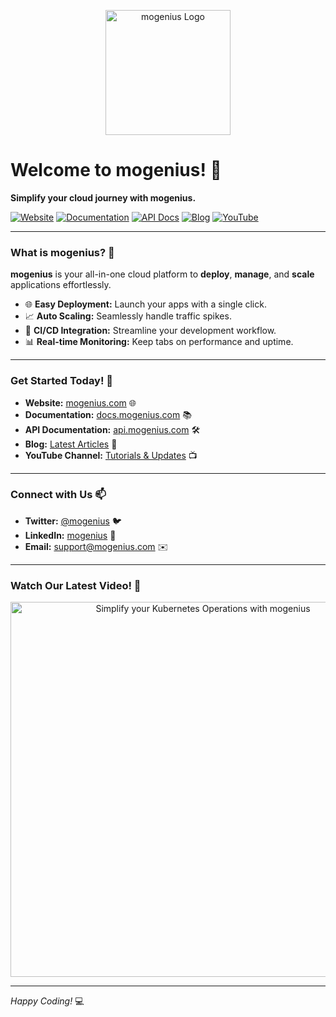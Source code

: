 <p align="center">
  <img src="[https://imagedelivery.net/T7YEW5IAgZJ0dY4-LDTpyQ/3ae4fcf0-289c-48d2-3323-d2c5bc932300/detail](https://mogenius.com)" alt="mogenius Logo" width="200"/>
</p>

# Welcome to **mogenius**! 🚀

**Simplify your cloud journey with mogenius.**

[![Website](https://img.shields.io/badge/Website-Visit-blue?style=flat-square&logo=google-chrome)](https://mogenius.com)
[![Documentation](https://img.shields.io/badge/Docs-Explore-green?style=flat-square&logo=readthedocs)](https://docs.mogenius.com)
[![API Docs](https://img.shields.io/badge/API%20Docs-Read-blueviolet?style=flat-square&logo=swagger)]([https://api.mogenius.com](https://api-docs.mogenius.com))
[![Blog](https://img.shields.io/badge/Blog-Discover-orange?style=flat-square&logo=ghost)](https://mogenius.com/blog)
[![YouTube](https://img.shields.io/badge/YouTube-Subscribe-red?style=flat-square&logo=youtube)](https://www.youtube.com/@mogenius980)

---

### What is mogenius? 🤔

**mogenius** is your all-in-one cloud platform to **deploy**, **manage**, and **scale** applications effortlessly.

- 🌐 **Easy Deployment:** Launch your apps with a single click.
- 📈 **Auto Scaling:** Seamlessly handle traffic spikes.
- 🔄 **CI/CD Integration:** Streamline your development workflow.
- 📊 **Real-time Monitoring:** Keep tabs on performance and uptime.

---

### Get Started Today! 🎉

- **Website:** [mogenius.com](https://mogenius.com) 🌐
- **Documentation:** [docs.mogenius.com](https://docs.mogenius.com) 📚
- **API Documentation:** [api.mogenius.com](https://api-docs.mogenius.com) 🛠️
- **Blog:** [Latest Articles](https://mogenius.com/blog) 📝
- **YouTube Channel:** [Tutorials & Updates](https://www.youtube.com/@mogenius980) 📺

---

### Connect with Us 📫

- **Twitter:** [@mogenius](https://twitter.com/mogenius) 🐦
- **LinkedIn:** [mogenius](https://www.linkedin.com/company/mogenius) 💼
- **Email:** [support@mogenius.com](mailto:support@mogenius.com) ✉️

---

### Watch Our Latest Video! 🎥

<p align="center">
  <a href="https://www.youtube.com/watch?v=Otpc8gum2RQ">
    <img src="https://img.youtube.com/vi/Otpc8gum2RQ/maxresdefault.jpg" alt="Simplify your Kubernetes Operations with mogenius" width="600"/>
  </a>
</p>

---

*Happy Coding!* 💻

